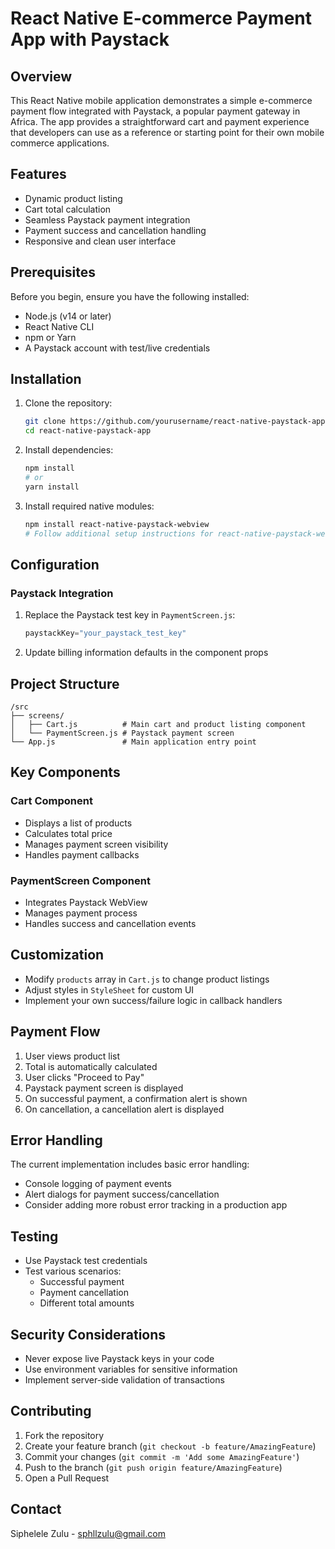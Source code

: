 # React Native E-commerce Payment App with Paystack

## Overview

This React Native mobile application demonstrates a simple e-commerce payment flow integrated with Paystack, a popular payment gateway in Africa. The app provides a straightforward cart and payment experience that developers can use as a reference or starting point for their own mobile commerce applications.

## Features

- Dynamic product listing
- Cart total calculation
- Seamless Paystack payment integration
- Payment success and cancellation handling
- Responsive and clean user interface

## Prerequisites

Before you begin, ensure you have the following installed:

- Node.js (v14 or later)
- React Native CLI
- npm or Yarn
- A Paystack account with test/live credentials

## Installation

1. Clone the repository:
   ```bash
   git clone https://github.com/yourusername/react-native-paystack-app.git
   cd react-native-paystack-app
   ```

2. Install dependencies:
   ```bash
   npm install
   # or
   yarn install
   ```

3. Install required native modules:
   ```bash
   npm install react-native-paystack-webview
   # Follow additional setup instructions for react-native-paystack-webview
   ```

## Configuration

### Paystack Integration

1. Replace the Paystack test key in `PaymentScreen.js`:
   ```javascript
   paystackKey="your_paystack_test_key"
   ```

2. Update billing information defaults in the component props

## Project Structure

```
/src
├── screens/
│   ├── Cart.js          # Main cart and product listing component
│   └── PaymentScreen.js # Paystack payment screen
└── App.js               # Main application entry point
```

## Key Components

### Cart Component
- Displays a list of products
- Calculates total price
- Manages payment screen visibility
- Handles payment callbacks

### PaymentScreen Component
- Integrates Paystack WebView
- Manages payment process
- Handles success and cancellation events

## Customization

- Modify `products` array in `Cart.js` to change product listings
- Adjust styles in `StyleSheet` for custom UI
- Implement your own success/failure logic in callback handlers

## Payment Flow

1. User views product list
2. Total is automatically calculated
3. User clicks "Proceed to Pay"
4. Paystack payment screen is displayed
5. On successful payment, a confirmation alert is shown
6. On cancellation, a cancellation alert is displayed

## Error Handling

The current implementation includes basic error handling:
- Console logging of payment events
- Alert dialogs for payment success/cancellation
- Consider adding more robust error tracking in a production app

## Testing

- Use Paystack test credentials
- Test various scenarios:
  - Successful payment
  - Payment cancellation
  - Different total amounts

## Security Considerations

- Never expose live Paystack keys in your code
- Use environment variables for sensitive information
- Implement server-side validation of transactions

## Contributing

1. Fork the repository
2. Create your feature branch (`git checkout -b feature/AmazingFeature`)
3. Commit your changes (`git commit -m 'Add some AmazingFeature'`)
4. Push to the branch (`git push origin feature/AmazingFeature`)
5. Open a Pull Request



## Contact

Siphelele Zulu - sphllzulu@gmail.com

